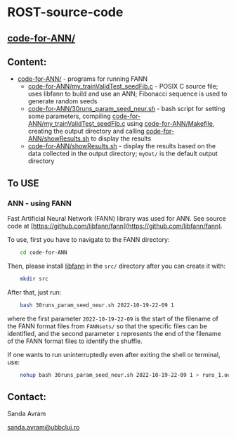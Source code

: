 # ROST-source-code
## [code-for-ANN/](https://github.com/sanda-avram/ROST-source-code/blob/main/code-for-ANN/)

## Content:

* [code-for-ANN/](https://github.com/sanda-avram/ROST-source-code/blob/main/code-for-ANN/) - programs for running FANN
    * [code-for-ANN/my_trainValidTest_seedFib.c](https://github.com/sanda-avram/ROST-source-code/blob/main/code-for-ANN/my_trainValidTest_seedFib.c) - POSIX C source file; uses libfann to build and use an ANN; Fibonacci sequence is used to generate random seeds
    * [code-for-ANN/30runs_param_seed_neur.sh](https://github.com/sanda-avram/ROST-source-code/blob/main/code-for-ANN/30runs_param_seed_neur.sh) - bash script for setting some parameters, compiling [code-for-ANN/my_trainValidTest_seedFib.c](https://github.com/sanda-avram/ROST-source-code/blob/main/code-for-ANN/my_trainValidTest_seedFib.c) using [code-for-ANN/Makefile](https://github.com/sanda-avram/ROST-source-code/blob/main/code-for-ANN/Makefile), creating the output directory and calling [code-for-ANN/showResults.sh](https://github.com/sanda-avram/ROST-source-code/blob/main/code-for-ANN/showResults.sh) to display the results
    * [code-for-ANN/showResults.sh](https://github.com/sanda-avram/ROST-source-code/blob/main/code-for-ANN/showResults.sh) - display the results based on the data collected in the output directory; `myOut/` is the default output directory

## To USE


### ANN - using FANN

 Fast Artificial Neural Network (FANN) library was used for ANN. See source code at [https://github.com/libfann/fann](https://github.com/libfann/fann).

To use, first you have to navigate to the FANN directory:

```bash
    cd code-for-ANN
```

Then, please install [libfann](https://github.com/libfann/fann) in the `src/` directory after you can create it with:

```bash
    mkdir src
```

After that, just run:

```bash
    bash 30runs_param_seed_neur.sh 2022-10-19-22-09 1
```


 where the first parameter `2022-10-19-22-09` is the start of the filename of the FANN format files from `FANNsets/` so that the specific files can be identified, and the second parameter `1` represents the end of the filename of the FANN format files to identify the shuffle.

 If one wants to run uninterruptedly even after exiting the shell or terminal, use:

 ```bash
     nohup bash 30runs_param_seed_neur.sh 2022-10-19-22-09 1 > runs_1.out &
 ```

## Contact:

Sanda Avram

[sanda.avram@ubbcluj.ro](sanda.avram@ubbcluj.ro)
